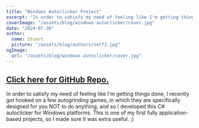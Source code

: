 ```yaml
---
title: "Windows Autoclicker Project"
excerpt: "In order to satisfy my need of feeling like I'm getting things done, I recently got hooked on a few autogrinding games..."
coverImage: "/assets/blog/windows-autoclicker/cover.jpg"
date: "2024-07-30"
author:
  name: Stuart
  picture: "/assets/blog/authors/self2.jpg"
ogImage:
  url: "/assets/blog/windows-autoclicker/cover.jpg"
---
```


## [__Click here for GitHub Repo.__](https://github.com/rileystuartmyers/Windows-Autoclicker-and-Shutdown)

In order to satisfy my need of feeling like I'm getting things done, I recently got hooked on a few autogrinding games, in which they are specifically designed for you NOT to do anything, and so I developed this C# autoclicker for Windows platforms. This is one of my first fully application-based projects, so I made sure it was extra useful. ;)
